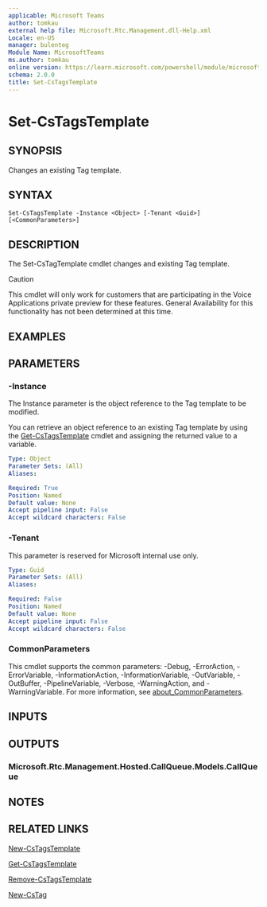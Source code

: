 ```yaml
---
applicable: Microsoft Teams
author: tomkau
external help file: Microsoft.Rtc.Management.dll-Help.xml
Locale: en-US
manager: bulenteg
Module Name: MicrosoftTeams
ms.author: tomkau
online version: https://learn.microsoft.com/powershell/module/microsoftteams/set-cstagstemplate
schema: 2.0.0
title: Set-CsTagsTemplate
---
```


# Set-CsTagsTemplate

## SYNOPSIS
Changes an existing Tag template.

## SYNTAX
```
Set-CsTagsTemplate -Instance <Object> [-Tenant <Guid>] [<CommonParameters>]
```

## DESCRIPTION
The Set-CsTagTemplate cmdlet changes and existing Tag template.

> [!CAUTION]
> This cmdlet will only work for customers that are participating in the Voice Applications private preview for these features. General Availability for this functionality has not been determined at this time.

## EXAMPLES



## PARAMETERS

### -Instance
The Instance parameter is the object reference to the Tag template to be modified.

You can retrieve an object reference to an existing Tag template by using the [Get-CsTagsTemplate](Get-CsTagsTemplate.md) cmdlet and assigning the returned value to a variable.

```yaml
Type: Object
Parameter Sets: (All)
Aliases:

Required: True
Position: Named
Default value: None
Accept pipeline input: False
Accept wildcard characters: False
```

### -Tenant
This parameter is reserved for Microsoft internal use only.

```yaml
Type: Guid
Parameter Sets: (All)
Aliases:

Required: False
Position: Named
Default value: None
Accept pipeline input: False
Accept wildcard characters: False
```

### CommonParameters
This cmdlet supports the common parameters: -Debug, -ErrorAction, -ErrorVariable, -InformationAction, -InformationVariable, -OutVariable, -OutBuffer, -PipelineVariable, -Verbose, -WarningAction, and -WarningVariable. For more information, see [about_CommonParameters](https://go.microsoft.com/fwlink/?LinkID=113216).

## INPUTS

## OUTPUTS

### Microsoft.Rtc.Management.Hosted.CallQueue.Models.CallQueue

## NOTES

## RELATED LINKS

[New-CsTagsTemplate](New-CsTagsTemplate.md)

[Get-CsTagsTemplate](Get-CsTagsTemplate.md)

[Remove-CsTagsTemplate](Remove-CsTagsTemplate.md)

[New-CsTag](New-CsTag.md)
